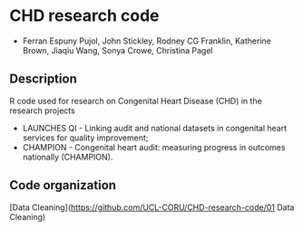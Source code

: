 # CHD research code

* Ferran Espuny Pujol, John Stickley, Rodney CG Franklin, Katherine Brown, Jiaqiu Wang, Sonya Crowe, Christina Pagel

## Description

R code used for research on Congenital Heart Disease (CHD) in the research projects 

* LAUNCHES QI - Linking audit and national datasets in congenital heart services for quality improvement;
* CHAMPION - Congenital heart audit: measuring progress in outcomes nationally (CHAMPION).

## Code organization

[Data Cleaning](https://github.com/UCL-CORU/CHD-research-code/01 Data Cleaning)
